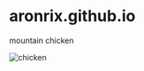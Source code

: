 # aronrix.github.io
<h>mountain chicken</h>
<script>document.body.style.backgroundColor = "green";</script>
<img src = "https://www.google.com/imgres?imgurl=https%3A%2F%2Fwww.nhm.ac.uk%2Fcontent%2Fdam%2Fnhmwww%2Fdiscover%2Fmountain-chicken-frog%2Fmountain-chicken-frog-two-column.jpg.thumb.768.768.jpg&imgrefurl=https%3A%2F%2Fwww.nhm.ac.uk%2Fdiscover%2Fmountain-chicken-how-we-almost-lost-the-caribbeans-largest-frog.html&tbnid=KbzXA4VgZ0sdlM&vet=12ahUKEwizlPf_geD6AhWN34UKHXj-BGUQMygBegUIARDfAQ..i&docid=_Mt-O0nGPbX3gM&w=753&h=485&q=mountain%20chicken&safe=active&ved=2ahUKEwizlPf_geD6AhWN34UKHXj-BGUQMygBegUIARDfAQ" alt ="chicken">
